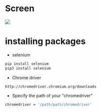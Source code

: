 # Screen
![](https://github.com/nu11secur1ty/Linux_Deployment_Administration_Hacks-Programing/blob/master/Python_Selenium/screenshots/google.png)

# installing packages

- selenium
```bash
pip install selenium
pip3 install selenium
```
- Chrome driver
```link
http://chromedriver.chromium.org/downloads
```
- Specify the path of your "chromedriver"
```bash
chromedriver = '/path/path/chromedriver'
```
